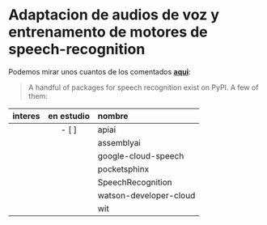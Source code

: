 # Adaptacion de audios de voz y entrenamento de motores de speech-recognition

Podemos mirar unos cuantos de los comentados [**aqui**](https://realpython.com/python-speech-recognition/):

>A handful of packages for speech recognition exist on PyPI. A few of them:

| interes | en estudio | nombre                 |
|:-------:|:----------:|:-----------------------|
|         |   - [ ]    | apiai                  |
|         |            | assemblyai             |
|         |            | google-cloud-speech    |
|         |            | pocketsphinx           |
|         |            | SpeechRecognition      |
|         |            | watson-developer-cloud |
|         |            | wit                    |

